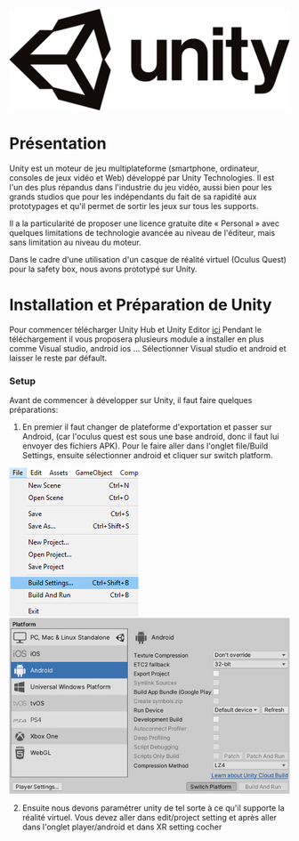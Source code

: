 ![logo](Images/logo.png)

# Présentation
Unity est un moteur de jeu multiplateforme (smartphone, ordinateur, consoles de jeux vidéo et Web) développé par Unity Technologies. Il est l'un des plus répandus dans l'industrie du jeu vidéo, aussi bien pour les grands studios que pour les indépendants du fait de sa rapidité aux prototypages et qu'il permet de sortir les jeux sur tous les supports.

Il a la particularité de proposer une licence gratuite dite « Personal » avec quelques limitations de technologie avancée au niveau de l'éditeur, mais sans limitation au niveau du moteur.

Dans le cadre d'une utilisation d'un casque de réalité virtuel (Oculus Quest) pour la safety box, nous avons prototypé sur Unity.

# Installation et Préparation de Unity
Pour commencer télécharger Unity Hub et Unity Editor [ici](https://unity3d.com/fr/get-unity/download)
Pendant le téléchargement il vous proposera plusieurs module a installer en plus comme Visual studio, android ios ... Sélectionner Visual studio et android et laisser le reste par défault.

### Setup
Avant de commencer à développer sur Unity, il faut faire quelques préparations:
1. En premier il faut changer de plateforme d'exportation et passer sur Android, (car l'oculus quest est sous une base android, donc il faut lui envoyer des fichiers APK). Pour le faire aller dans l'onglet file/Build Settings, ensuite sélectionner android et cliquer sur switch platform.

![build](Images/build.png)          ![build](Images/android.png)

2. Ensuite nous devons paramétrer unity de tel sorte à ce qu'il supporte la réalité virtuel. Vous devez aller dans edit/project setting et après aller dans l'onglet player/android et dans XR setting cocher  
